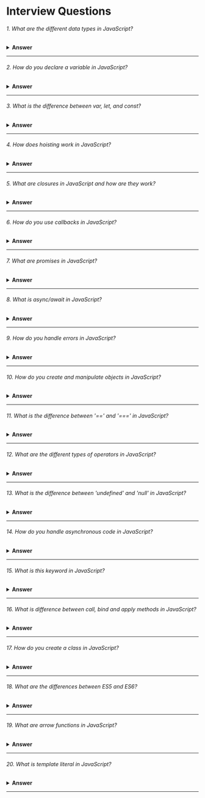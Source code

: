 # Interview Questions

###### 1. What are the different data types in JavaScript?

<details><summary><b>Answer</b></summary>
JavaScript provides different data types to hold different types of values. There are two types of data types in JavaScript:

1. Primitive data type.
- String.
- Number.
- Bigint.
- Boolean.
- Undefined.
- Null.
- Symbol.

2. Non-primitive (reference) data type.
- Array.
- Object.
</details>

---

###### 2. How do you declare a variable in JavaScript?

<details><summary><b>Answer</b></summary>
  
In JavaScript, we can declare a variable using the `var`, `let`, or `const` keywords. Here's how we can use each of them:
  
#### 1. Using `var`:
  
```javascript
var variableName;
```
Variables declared with `var` have function scope or global scope, but not block scope. They can be re-declared and updated within their scope.

#### 2. Using `let`:

```javascript
let variableName;
```
Variables declared with `let` have block scope. They can be updated within their scope but cannot be re-declared in the same scope.

#### 2. Using `const`:
```javascript
const variableName = value;
```
Variables declared with `const` are constants and cannot be reassigned after initialization. They have block scope like variables declared with `let`.

Here are some examples:

```javascript
// Using var
var age;

// Using let
let name;

// Using const
const PI = 3.14;
```
When we declare a variable using `let` or `const`, it's a good practice to initialize it with a value, although it's not mandatory.
</details>

---

###### 3. What is the difference between var, let, and const?

<details><summary><b>Answer</b></summary>

  The main differences between `var`, `let`, and `const` in JavaScript lie in their **scoping rules** , **reassignment**, **and ability to be redeclared**. Here's a breakdown of the key differences:

#### 1. Scoping:

- `var`: Variables declared with `var` have function scope or global scope. They are function-scoped if declared inside a function, or globally scoped if declared outside any function.
- `let` and `const`: Variables declared with `let` and `const` have block scope. They are scoped to the nearest enclosing block, which can be a function, loop, or any other block statement.

```javascript
function exampleScope() {
    if (true) {
        var varVariable = 'I am var';
        let letVariable = 'I am let';
        const constVariable = 'I am const';
    }
    console.log(varVariable); // Works
    console.log(letVariable); // ReferenceError: letVariable is not defined
    console.log(constVariable); // ReferenceError: constVariable is not defined
}

exampleScope();
```
In this example, `varVariable` is accessible outside the block because it's declared with `var`, which has **function scope**. `letVariable` and `constVariable` are not accessible outside the block because they are declared with `let` and `const`, respectively, which have **block scope**.

#### 2. Reassignment:

- `var`: Variables declared with `var` **can be updated** and **reassigned** within their scope.
- `let`: Variables declared with let **can be updated** and **reassigned** within their scope, just like var.
- `const`: Variables declared with const **cannot be reassigned** after initialization. However, **if the variable holds a reference to an object, the properties of that object can be modified**.

```javascript
var varValue = 10;
let letValue = 20;
const constValue = 30;

varValue = 11; // Works
letValue = 21; // Works
constValue = 31; // Error: Assignment to constant variable
```
In this example, we can see that `varValue` and `letValue` can be reassigned new values without any error. However, attempting to reassign a new value to `constValue` results in an error because it's declared with const, which **doesn't allow reassignment**.

#### 3. Redeclaration:

- `var`: Variables declared with `var` **can be redeclared** within the same scope without any error.
- `let`: Variables declared with `let` **cannot be redeclared** in the same scope. Attempting to do so will result in a **syntax error**.
- `const`: Like `let`, variables declared with `const` **cannot be redeclared** in the same scope. Attempting to do so will also result in a **syntax error**.

```javascript
var varVariable = 'I am var';
let letVariable = 'I am let';
const constVariable = 'I am const';

var varVariable = 'I am redeclared var'; // Works
let letVariable = 'I am redeclared let'; // Error: Identifier 'letVariable' has already been declared
const constVariable = 'I am redeclared const'; // Error: Identifier 'constVariable' has already been declared
```

In this example, we can see that we can redeclare `varVariable` with `var`, but attempting to redeclare `letVariable` or `constVariable` with `let` or `const`, respectively, results in errors because they have already been declared in the same scope.

#### Here's a summary:

- Use `var` for variables that need to have *function* or *global scope* and might *need to be redeclared*.
- Use `let` for variables that have *block scope* and might *need to be reassigned, but not redeclared*.
- Use `const` for variables that have *block scope* and *whose value should not change after initialization*.
</details>

---

###### 4.  How does hoisting work in JavaScript?

<details><summary><b>Answer</b></summary>

Hoisting in JavaScript is a mechanism where variable and function declarations are moved to the top of their containing scope during the compilation phase, before the code is executed. This means that regardless of where variables and functions are declared within their scope, they are treated as if they were declared at the top of the scope.

Here's how hoisting works for variables and functions:

#### 1. Variable Hoisting:

- When variables are declared with `var`, they are hoisted to the top of their containing function scope or global scope.
However, only the declaration is hoisted, not the initialization. This means that variables are initialized with `undefined` by default until their actual assignment is reached in the code.
- Variables declared with `let` or `const` are also hoisted to the top of their containing block scope, but they are not initialized until their actual declaration is reached in the code. This is called the `temporal dead zone` and attempting to access these variables before their declaration results in a `ReferenceError`.

Here's an example to illustrate variable hoisting:

```javascript
console.log(x); // undefined
var x = 5;
console.log(x); // 5
// This is equivalent to:

var x;
console.log(x); // undefined
x = 5;
console.log(x); // 5

console.log(y); // ReferenceError: Cannot access 'y' before initialization
let y = 5;

console.log(z); // ReferenceError: Cannot access 'z' before initialization
let z = 10;
```

#### 2. Function Hoisting:

- Function declarations are completely hoisted, including both the declaration and the function definition.
This means that we can call a function before it's declared in the code, and it will still work.

Here's an example to illustrate function hoisting:

```javascript
foo(); // "Hello, I am foo!"

function foo() {
    console.log("Hello, I am foo!");
}

// This is equivalent to:

function foo() {
    console.log("Hello, I am foo!");
}

foo(); // "Hello, I am foo!"
```

It's important to understand hoisting in JavaScript to avoid unexpected behavior and to write more readable and maintainable code.
</details>

---

###### 5. What are closures in JavaScript and how are they work?

<details><summary><b>Answer</b></summary>

#### 1. Definition: 

When an inner function is defined within an outer function, the inner function retains a reference to the variables in the outer function's scope, even after the outer function has completed execution. This combination of the inner function and the variables it has access to forms a `closure`.

#### 2. How closures work:

- ##### Access to Outer Scope Variables: 
The inner function can access the variables, parameters, and functions of the outer function, as well as the global scope. This is possible because the inner function retains a reference to the variables in its lexical scope.

- ##### Preservation of Scope: 
`Closures` allow functions to maintain references to variables from their containing scopes, preventing those variables from being garbage-collected when the outer function finishes executing. This enables powerful patterns such as data encapsulation and private variables.

Here's an example to illustrate closures:

```javascript
function outerFunction() {
    let outerVariable = 'I am outer';

    function innerFunction() {
        console.log(outerVariable); // Accesses outerVariable from the outer function's scope
    }

    return innerFunction;
}

const closure = outerFunction();
closure(); // Outputs: "I am outer"
```
In this example, `innerFunction` is defined within `outerFunction` and has access to `outerVariable`. Even after `outerFunction` has finished executing, the `closure` function (which is `innerFunction`) still has access to `outerVariable`, thanks to the `closure`. This allows `closure` to access and use `outerVariable` when it's invoked.
</details>

---

###### 6. How do you use callbacks in JavaScript?
<details><summary><b>Answer</b></summary>

In JavaScript, a callback is a function that we pass as an argument to another function and execute after the completion of a particular task or event. Callbacks are commonly used in asynchronous operations, such as handling events, making API requests, or dealing with timeouts.

For instance, let's say we want to fetch data from a server using an asynchronous HTTP request. We can define a callback function to handle the response data once it's available:

```javascript
function fetchData(url, callback) {
    fetch(url)
        .then(response => response.json())
        .then(data => callback(data))
        .catch(error => console.error(error));
}

function processResponse(data) {
    console.log(data);
}

fetchData('https://api.example.com/data', processResponse);
```

In this example, `fetchData` is a function that makes an asynchronous HTTP request to the specified URL. We pass a callback function (`processResponse`) as an argument. Once the data is fetched successfully, the `callback` function is invoked with the response data. This allows us to handle the response data in the `processResponse` function, which could involve rendering it on the UI or performing additional processing.

Another example involves handling events in a web application. Suppose we want to add a click event listener to a button element and execute a callback function when the button is clicked:

```javascript
const button = document.getElementById('myButton');

function handleClick() {
    console.log('Button clicked');
}

button.addEventListener('click', handleClick);
```
In this case, the `handleClick` function is passed as a `callback`to the `addEventListener` method. When the `button` is `clicked`, the `handleClick` function is executed, logging `Button clicked` to the console.

Here's another example showcasing the usage of callbacks for dealing with timeouts:

```javascript
function delayedMessage(message, delay, callback) {
    setTimeout(() => {
        console.log(message);
        callback();
    }, delay);
}

function afterDelay() {
    console.log('Callback executed after delay');
}

// Call delayedMessage function with a message, delay of 2 seconds, and a callback
delayedMessage('This message is delayed by 2 seconds', 2000, afterDelay);
```
In this example, we define a function called `delayedMessage` that takes three parameters: `message` (the message to be logged), `delay` (the delay time in milliseconds), and `callback` (the callback function to be executed after the delay). Inside `delayedMessage`, we use `setTimeout` to schedule the execution of a function after the specified delay. Once the delay is over, the provided `message` is logged to the console, and then the `callback` function is invoked.

We also define a `callback` function called `afterDelay`, which simply logs a `message` indicating that it has been executed. Finally, we call the `delayedMessage` function with the `message` to be displayed after the `delay`, a `delay` of 2000 milliseconds (2 seconds), and the `afterDelay` function as the `callback`. This demonstrates how we can use `callbacks` to perform actions after a specified delay, such as `animations`, `notifications`, or other `asynchronous` tasks.
</details>

---

###### 7. What are promises in JavaScript?
<details><summary><b>Answer</b></summary>
In JavaScript, promises are objects representing the eventual completion or failure of an asynchronous operation. We use them to handle asynchronous operations such as fetching data from a server, reading files, or executing animations, where the result may not be available immediately.

We can create a promise using the `Promise` constructor, passing a function with `resolve` and `reject` parameters. Inside this function, we perform an asynchronous operation, like using `setTimeout` to simulate a delay, and then resolve or reject the promise based on the result.

```javascript
// Creating a promise
const myPromise = new Promise((resolve, reject) => {
    // Simulating an asynchronous operation
    setTimeout(() => {
        const randomNumber = Math.random();
        if (randomNumber > 0.5) {
            resolve(randomNumber); // Resolve the promise with a value
        } else {
            reject(new Error('Random number is too small')); // Reject the promise with an error
        }
    }, 1000);
});

// Handling the promise
myPromise.then((result) => {
    console.log('Promise fulfilled with result:', result);
}).catch((error) => {
    console.log('Promise rejected with error:', error.message);
});
```
Here, we handle the `fulfilled` state (success) of the promise using the `then()` method and the `rejected` state (failure) using the `catch()` method. Promises provide a cleaner and more flexible way to work with asynchronous code compared to traditional callback-based approaches, allowing for better error handling and chaining of multiple asynchronous operations.
</details>

---

###### 8. What is async/await in JavaScript?
<details><summary><b>Answer</b></summary>

In JavaScript, `async/await` is a syntax used to work with asynchronous code in a more synchronous and readable manner. It provides a way to write asynchronous code that looks like synchronous code, making it easier to understand and maintain.

The `async` keyword is used to define a function as asynchronous. An asynchronous function returns a promise implicitly, allowing us to use `await` within it to pause the execution of the function until a promise is settled (resolved or rejected).

Here's a simple example:

```javascript
async function fetchData() {
    try {
        const response = await fetch('https://api.example.com/data');
        const data = await response.json();
        console.log(data);
    } catch (error) {
        console.error('Error fetching data:', error);
    }
}

fetchData();
```

In this example:

- We define an asynchronous function `fetchData()` using the `async` keyword.
Inside the function, we use `await` to pause the execution of the function until the fetch operation completes and resolves the promise returned by `fetch()`.
- We then use `await` again to pause the execution until the `response.json()` operation completes and resolves the promise.
- If any error occurs during the execution of the asynchronous operations, it is caught and handled using a `try...catch` block.

`async/await` simplifies the process of working with promises, making asynchronous code easier to read and write compared to using raw promises or callback-based approaches.
</details>

---

###### 9. How do you handle errors in JavaScript?
<details><summary><b>Answer</b></summary>

In JavaScript, we handle errors using` try...catch` blocks and error objects. Here's how we do it:

```javascript
try {
    // Code that might throw an error
    throw new Error('An error occurred');
} catch (error) {
    // Code to handle the error
    console.error('Error:', error.message);
}
```
In this example:

- We wrap the code that might throw an error inside a try block.
- If an error occurs within the try block, it's caught by the catch block.
- The error object contains information about the error, such as its message, name, and stack trace.
- We can then handle the error appropriately, such as logging it or displaying a message to the user.

Additionally, we can also use the `finally` block to execute code regardless of whether an error occurred or not:

```javascript
try {
    // Code that might throw an error
} catch (error) {
    // Code to handle the error
} finally {
    // Code to execute regardless of errors
}
```
This allows us to clean up resources or perform cleanup tasks that need to be done regardless of the outcome of the `try...catch` block.
</details>

---

###### 10. How do you create and manipulate objects in JavaScript?
<details><summary><b>Answer</b></summary>

In JavaScript, we create and manipulate objects using `object literals`, `constructor functions`, and `classes`. Here's how we do it:

#### 1. Object Literals:

```javascript
// Creating an object using object literal
const person = {
    name: 'John',
    age: 30,
    greet() {
        console.log(`Hello, my name is ${this.name} and I am ${this.age} years old.`);
    }
};

// Accessing properties and methods
console.log(person.name); // Output: John
person.greet(); // Output: Hello, my name is John and I am 30 years old.
```
#### 2. Constructor Functions:

```javascript
// Defining a constructor function
function Person(name, age) {
    this.name = name;
    this.age = age;
    // Adding a method to the prototype
    this.greet = function() {
    console.log(`Hello, my name is ${this.name} and I am ${this.age} years old.`);
};
}


// Creating objects using the constructor function
const person1 = new Person('John', 30);
const person2 = new Person('Alice', 25);

// Accessing properties and methods
console.log(person1.name); // Output: John
person1.greet(); // Output: Hello, my name is John and I am 30 years old.

```

#### 3. Classes (ES6+):

```javascript
// Defining a class
class Person {
    constructor(name, age) {
        this.name = name;
        this.age = age;
    }

    greet() {
        console.log(`Hello, my name is ${this.name} and I am ${this.age} years old.`);
    }
}

// Creating objects using the class
const person1 = new Person('John', 30);
const person2 = new Person('Alice', 25);

// Accessing properties and methods
console.log(person1.name); // Output: John
person1.greet(); // Output: Hello, my name is John and I am 30 years old.
```
These are the common ways to create and manipulate objects in JavaScript. Depending on the scenario and personal preference, we can choose the approach that best suits our needs.
</details>

---

###### 11. What is the difference between '==' and '===' in JavaScript?
<details><summary><b>Answer</b></summary>

In JavaScript, `==` and `===` are comparison operators used to compare values. However, they have different behaviors:

1. `==` (loose equality operator): It checks for equality of values after converting the operands to the same type. If the operands are of different types, JavaScript will attempt to convert them to a common type before making the comparison. For example:
  - `0 == '0'` evaluates to `true` because JavaScript converts the string '0' to a number before making the comparison.
  - `1 == true` evaluates to `true` because JavaScript treats true as 1 when making the comparison.

2. `===` (strict equality operator): It checks for equality of values without performing any type conversion. Both the value and the type of the operands must be the same for the comparison to return true. For example:
  - `0 === '0'` evaluates to `false` because the types of the operands are different.
  - `1 === true` evaluates to `false` because the types of the operands are different.

In general, it's considered a best practice to use `===` for comparisons in JavaScript because it avoids unexpected type conversions and leads to more predictable code behavior.
</details>

---

###### 12. What are the different types of operators in JavaScript?
<details><summary><b>Answer</b></summary>
In JavaScript, operators are symbols used to perform operations on operands. They can be classified into several categories based on their functionality:

#### 1. Arithmetic Operators: 
These operators perform arithmetic operations on numeric operands.

- Addition (+)
- Subtraction (-)
- Multiplication (*)
- Division (/)
- Modulus (%)
- Increment (++)
- Decrement (--)

```javascript
let a = 10;
let b = 5;

console.log(a + b); // Addition: 15
console.log(a - b); // Subtraction: 5
console.log(a * b); // Multiplication: 50
console.log(a / b); // Division: 2
console.log(a % b); // Modulus: 0
console.log(++a);   // Increment: 11
console.log(--b);   // Decrement: 4
```
#### 2. Assignment Operators: 
These operators assign values to variables.

- Assignment (=)
- Addition assignment (+=)
- Subtraction assignment (-=)
- Multiplication assignment (*=)
- Division assignment (/=)
- Modulus assignment (%=)

```javascript
let x = 10;
x += 5; // Same as x = x + 5
console.log(x); // Output: 15

let y = 20;
y -= 5; // Same as y = y - 5
console.log(y); // Output: 15

// Similarly, *=, /=, and %= can be used.
```

#### 3. Comparison Operators: 
These operators compare two values and return a Boolean result.

- Equal to (==)
- Not equal to (!=)
- Strict equal to (===)
- Strict not equal to (!==)
- Greater than (>)
- Less than (<)
- Greater than or equal to (>=)
- Less than or equal to (<=)

```javascript
let num1 = 10;
let num2 = '10';

console.log(num1 == num2); // Output: true
console.log(num1 === num2); // Output: false
console.log(num1 != num2); // Output: false
console.log(num1 !== num2); // Output: true
console.log(num1 > num2); // Output: false
console.log(num1 < num2); // Output: false
console.log(num1 >= num2); // Output: true
console.log(num1 <= num2); // Output: true
```

#### 4. Logical Operators: 
These operators perform logical operations on Boolean values.

- Logical AND (&&)
- Logical OR (||)
- Logical NOT (!)

```javascript
let x = 10;
let y = 20;

console.log(x > 5 && y < 25); // Output: true
console.log(x > 5 || y > 25); // Output: true
console.log(!(x > 5)); // Output: false
```

#### 5. Bitwise Operators: 
These operators perform bitwise operations on binary representations of numbers.

- Bitwise AND (&)
- Bitwise OR (|)
- Bitwise XOR (^)
- Bitwise NOT (~)
- Left shift (<<)
- Right shift (>>)
- Zero-fill right shift (>>>)

```javascript
let a = 5; // 101
let b = 3; // 011

console.log(a & b); // Bitwise AND: 1
console.log(a | b); // Bitwise OR: 7
console.log(a ^ b); // Bitwise XOR: 6
console.log(~a); // Bitwise NOT: -6
console.log(a << 1); // Left shift: 10
console.log(a >> 1); // Right shift: 2
console.log(a >>> 1); // Zero-fill right shift: 2
```

#### 6. Unary Operators: 
These operators act on a single operand.

- Unary plus (+)
- Unary minus (-)
- Logical NOT (!)
- Increment (++)
- Decrement (--)
- Typeof (typeof)
- Void (void)
- Delete (delete)

```javascript
let x = 10;
console.log(+x); // Unary plus: 10
console.log(-x); // Unary minus: -10
console.log(!true); // Logical NOT: false
console.log(++x); // Increment: 11
console.log(--x); // Decrement: 9
console.log(typeof x); // Typeof: number
console.log(void 0); // Void: undefined
delete x; // Delete
```

#### 7. Ternary Operator (Conditional Operator): 
It's the only JavaScript operator that takes three operands and is used as a shortcut for an `if...else` statement.

- Conditional (condition ? expr1 : expr2)

```javascript
let age = 20;
let result = (age >= 18) ? "Adult" : "Minor";
console.log(result); // Output: Adult
```

Understanding and mastering these operators is crucial for writing efficient and concise JavaScript code.
</details>

---

###### 13. What is the difference between 'undefined' and 'null' in JavaScript?
<details><summary><b>Answer</b></summary>

In JavaScript, `undefined` and `null` are both used to represent absence of value, but they have different meanings and use cases:

#### 1. undefined:

- undefined is a primitive value that is automatically assigned to variables that have not been initialized or to formal parameters for which no arguments have been provided.
- It indicates that a variable has been declared but has not yet been assigned a value.
- When we access a variable that has been declared but not initialized, it returns undefined.
- It is also the default return value of functions that do not explicitly return anything.

Example:

```javascript
let x;
console.log(x); // Output: undefined

function foo() {}
console.log(foo()); // Output: undefined
```

#### 2. null:

- null is a special value in JavaScript that represents the intentional absence of any object value. It is often used to explicitly indicate that a variable does not point to any object or that a property or variable is meant to be empty.
- It is usually assigned to a variable as a programmer-defined value to indicate that it has no value.

Example:

```javascript
let y = null;
console.log(y); // Output: null
```

In summary, `undefined` typically indicates that something has not been defined or provided, whereas `null` is used to explicitly denote absence of value or to clear the value of a variable.
</details>

---

###### 14. How do you handle asynchronous code in JavaScript?
<details><summary><b>Answer</b></summary>

In JavaScript, we handle asynchronous code using various techniques, including `callbacks`, `promises`, and `async/await`. Here's a brief overview of each approach:

#### 1. Callbacks:

- Callbacks are functions passed as arguments to other functions and are invoked once the asynchronous operation completes.
- They are commonly used in older JavaScript code to handle asynchronous operations.

Example:

```javascript
function fetchData(url, callback) {
    // Asynchronous operation, such as fetching data from a server
    setTimeout(() => {
        const data = 'Some data';
        callback(data);
    }, 1000);
}

function processResponse(data) {
    console.log(data);
}

fetchData('https://api.example.com/data', processResponse);
```

#### 2.Promises:

- Promises represent a value that may be available now, or in the future, or never.
- They provide a cleaner way to handle asynchronous code compared to callbacks, especially for chaining multiple asynchronous operations.

Example:

```javascript
function fetchData(url) {
    return new Promise((resolve, reject) => {
        setTimeout(() => {
            const data = 'Some data';
            resolve(data);
        }, 1000);
    });
}

fetchData('https://api.example.com/data')
    .then(data => console.log(data))
    .catch(error => console.error(error));
```

#### 3. Async/Await:

- Async/await is a modern approach to handle asynchronous code in JavaScript, introduced in ES2017.
- It allows writing asynchronous code in a synchronous-like manner, making it easier to read and understand, especially for developers coming from synchronous programming backgrounds.

Example:

```javascript
async function fetchData(url) {
    return new Promise((resolve, reject) => {
        setTimeout(() => {
            const data = 'Some data';
            resolve(data);
        }, 1000);
    });
}

async function processData() {
    try {
        const data = await fetchData('https://api.example.com/data');
        console.log(data);
    } catch (error) {
        console.error(error);
    }
}

processData();
```
Each of these techniques has its own use cases and benefits, and the choice depends on the specific requirements of your project and personal preference.
</details>

---

###### 15. What is this keyword in JavaScript?
<details><summary><b>Answer</b></summary>

In JavaScript, the `this` keyword refers to the current execution context, typically the object that owns or invokes the currently executing code. The value of `this` is determined by how a function is called and where it is called.

Here's a breakdown of how `this` behaves in different contexts:

#### 1. Global Context:

- In the global context (default), `this` refers to the global object, which is `window` in a web browser environment and `global` in Node.js.

Example:

```javascript
console.log(this === window); // Output: true (in a web browser)
console.log(this === global); // Output: false (in Node.js)
```
- In the global context (strict mode), `this` is `undefined`, preventing default binding.

Example:

```javascript
"use strict";
console.log(this); // undefined
```

#### 2. Function Context:

- In a function context (default), `this` depends on how the function is called. If called globally, `this` refers to the global object. If called as a method of an object, `this` refers to the object itself.

Example:

```javascript
function greet() {
  return this;
}

const obj = {
  name: 'John',
  sayName: function() {
    return this.name;
  }
};

console.log(greet() === window); // true
console.log(greet() === global); // false
console.log(obj.sayName()); // "John"
```
- In a function context(strict mode), if a function is called without any specific object context, the value of `this` inside that function will be `undefined`. However, if the function is called as a method of an object, the value of `this` will be determined by the object calling the function and won't be affected by strict mode

Example:

```javascript
"use strict";
function myFunction() {
  console.log(this); // undefined
}


"use strict";
const obj = {
  name: 'John',
  sayName: function() {
    return this.name;
  }
};

console.log(obj.sayName()); // John

```

#### 3. Arrow Function Context:

Arrow functions do not have their own `this` context. Instead, they inherit `this` from the enclosing lexical scope.

Example:

```javascript
const obj = {
  name: 'Alice',
  greet: () => {
    return this.name; // `this` refers to the outer lexical scope, not `obj`
  }
};

console.log(obj.greet()); // Output: undefined (since `this.name` is undefined)
```

#### 4. Event Handlers:

In event handlers, such as those attached with `addEventListener`, `this` refers to the element that triggered the event

Example:

```javascript
<button id="myButton">Click me</button>
<script>
document.getElementById('myButton').addEventListener('click', function() {
  console.log(this); // refers to the button element that triggered the event
});
</script>
```

#### 5. Constructor Functions:

In constructor functions invoked with `new`, `this` refers to the newly created object.

Example:

```javascript
function Person(name) {
  this.name = name;
}

const john = new Person('John');
console.log(john.name); // Output: "John"
```

#### 6. Explicit Function Binding:

The `call()`, `apply()`, and `bind()` methods allow developers to explicitly set the value of this within a function call.

Example:

```javascript
const obj1 = { 
  name: 'Alice', 
  greet: function() {
    return `Hello, ${this.name}!`;
  }
};

const obj2 = { name: 'Bob' };

const callResult = obj1.greet.call(obj2)
const applyResult = obj1.greet.apply(obj2)
const bindResult = obj1.greet.bind(obj2)

console.log(callResult); // "Hello, Bob!"
console.log(applyResult); // "Hello, Bob!"
console.log(bindResult()); // "Hello, Bob!"
```
</details>

---

###### 16. What is difference between call, bind and apply methods in JavaScript?
<details><summary><b>Answer</b></summary>

In JavaScript, `call`, `bind`, and `apply` are methods used to manipulate the context (`this` keyword) of a function when it's invoked. Here's a breakdown of their differences:

#### 1. call():

- The `call` method is used to invoke a function with a specified this value and arguments provided individually.
- Syntax: `function.call(thisArg, arg1, arg2, ...)`

Example:

```javascript
function greet() {
    console.log(`Hello, ${this.name}!`);
}

const person = { name: 'Alice' };

greet.call(person); // Outputs: Hello, Alice!
```

#### 2. apply():

- The `apply` method is similar to call, but it accepts arguments as an array.
- Syntax: `function.apply(thisArg, [argsArray])`

Example:

```javascript
function greet() {
    console.log(`Hello, ${this.name}!`);
}

const person = { name: 'Bob' };

greet.apply(person); // Outputs: Hello, Bob!
```

#### 3. bind():

- The `bind` method returns a new function with a specified this value and initial arguments. It doesn't invoke the function immediately but allows we to call it later.
- Syntax: `function.bind(thisArg, arg1, arg2, ...)`

Example:

```javascript
function greet() {
    console.log(`Hello, ${this.name}!`);
}

const person = { name: 'Charlie' };
const greetPerson = greet.bind(person);

greetPerson(); // Outputs: Hello, Charlie!
```

In summary, `call` and `apply` immediately invoke the function with a specified context and arguments, while `bind` returns a new function with the specified context and arguments preset, allowing for later invocation.
</details>

---

###### 17. How do you create a class in JavaScript?
<details><summary><b>Answer</b></summary>

To create a class in JavaScript, we use the `class` keyword followed by the name of the class. Inside the class, we define properties and methods to describe the object's characteristics and behavior. Once the class is defined, we can create instances of it using the `new` keyword followed by the class name. These instances inherit the properties and methods defined in the class, allowing us to create multiple objects with similar functionalities.

Example:

```javascript
class Person {
    constructor(name, age) {
        this.name = name;
        this.age = age;
    }

    greet() {
        console.log(`Hello, my name is ${this.name} and I am ${this.age} years old.`);
    }
}

// Creating an instance of the Person class
const person1 = new Person('Alice', 30);
const person2 = new Person('Bob', 25);

// Accessing properties and methods of the instances
console.log(person1.name); // Outputs: Alice
console.log(person2.age); // Outputs: 25
person1.greet(); // Outputs: Hello, my name is Alice and I am 30 years old.
person2.greet(); // Outputs: Hello, my name is Bob and I am 25 years old.
```

- We define a `Person` class using the `class` keyword.
- The` constructor` method is a special method for creating and initializing instances of the class with the `new` keyword. It sets the initial properties of the object.
- Additional methods can be defined within the class body, such as `greet`.
- We create instances of the `Person` class using the `new` keyword, passing arguments to the constructor.
- We can access properties and methods of the instances using dot notation.

Classes in JavaScript are syntactic sugar over the prototype-based inheritance model that JavaScript traditionally used. Under the hood, JavaScript classes still utilize prototypes.
</details>

---

###### 18. What are the differences between ES5 and ES6?
<details><summary><b>Answer</b></summary>
ES5 and ES6 refer to different versions of the ECMAScript standard, which is the specification that JavaScript follows. Here are some key differences between ES5 and ES6:

#### 1. Syntax: 
ES6 introduced several new syntax features, such as `arrow functions`, `template literals`, `let` and `const` for variable declarations, `enhanced object literals`, `destructuring assignments`, and `classes`.

#### 2. Arrow Functions: 
ES6 introduced `arrow functions`, which provide a more concise syntax for writing function expressions, especially for functions with implicit returns.

#### 3. Block-Scoped Declarations: 
In ES5, variables are function-scoped using `var`, while ES6 introduced `let` and `const`, which are block-scoped, meaning they are limited to the block (enclosed by curly braces) in which they are defined.

#### 4. Classes: 
ES6 introduced a more convenient syntax for defining classes and working with inheritance in JavaScript, making object-oriented programming in JavaScript more familiar to developers from other programming languages.

#### 5. Promises: 
While promises were introduced in ES5 with libraries like Q and Bluebird, ES6 standardized promises natively in JavaScript, making asynchronous programming more manageable.

#### 6. Modules: 
ES6 introduced a native module system, allowing JavaScript code to be organized into separate files and imported/exported as needed, improving code organization and reuse.

Overall, ES6 introduced many new features and improvements over ES5, making JavaScript development more efficient, readable, and maintainable.
</details>

---

###### 19. What are arrow functions in JavaScript?
<details><summary><b>Answer</b></summary>
Arrow functions are a concise way to write anonymous function expressions in JavaScript. They were introduced in ES6 (ECMAScript 2015) and provide a more compact syntax compared to traditional function expressions.

Arrow functions have the following features:

#### 1. Concise Syntax: 
Arrow functions use a shorter syntax compared to traditional function expressions, making the code more readable and compact.

#### 2. Implicit Return: 
If the function body consists of a single expression, the curly braces and `return` keyword can be omitted, and the expression's result will be implicitly returned.

#### 3. Lexical this Binding: 
Arrow functions do not have their own `this` context; instead, they inherit the `this` value from the surrounding code when they are defined. This behavior is often desired when working with object methods or event handlers.

Here are some examples of arrow functions:

```javascript
// Traditional function expression
const add = function(a, b) {
    return a + b;
};

// Arrow function equivalent
const add = (a, b) => a + b;

// Arrow function with implicit return
const greet = name => `Hello, ${name}!`;

// Arrow function with no parameters
const sayHello = () => console.log("Hello!");

// Arrow function as a callback
const numbers = [1, 2, 3];
const squared = numbers.map(num => num * num);
```

Arrow functions are widely used in modern JavaScript codebases due to their brevity and clarity. However, it's essential to be mindful of their behavior, especially regarding `this` binding, when using them in more complex scenarios.
</details>

---

###### 20. What is template literal in JavaScript?
<details><summary><b>Answer</b></summary>
Template literals, introduced in ES6 (ECMAScript 2015), are a way to create strings in JavaScript that allow for embedded expressions and multiline strings. They are enclosed by backticks (``) instead of single or double quotes.

Template literals offer the following features:

#### 1. Embedded Expressions: 
Within template literals, we can embed expressions by using `${}` syntax. These expressions are evaluated and concatenated into the string.

#### 2. Multiline Strings: 
Template literals support multiline strings, meaning we can include line breaks directly within the string without using special characters like `\n`.

Here's an example of using template literals:

```javascript
const name = "John";
const age = 30;

// Using template literal
const message = `Hello, my name is ${name} and I am ${age} years old.`;

console.log(message);
```

In this example, `${name}` and `${age}` are expressions that are evaluated and inserted into the string.

Template literals provide a more concise and readable way to work with strings in JavaScript, especially when dealing with dynamic content or multiline text.
</details>

---
